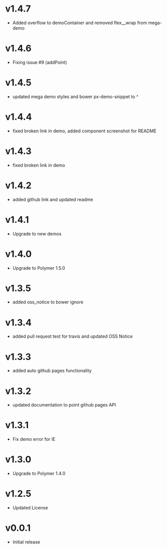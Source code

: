 v1.4.7
==================
* Added overflow to demoContainer and removed flex__wrap from mega-demo

v1.4.6
==================
* Fixing issue #9 (addPoint)

v1.4.5
==================
* updated mega demo styles and bower px-demo-snippet to ^

v1.4.4
==================
* fixed broken link in demo, added component screenshot for README

v1.4.3
==================
* fixed broken link in demo

v1.4.2
==================
* added github link and updated readme

v1.4.1
==================
* Upgrade to new demos

v1.4.0
==================
* Upgrade to Polymer 1.5.0

v1.3.5
==================
* added oss_notice to bower ignore

v1.3.4
==================
* added pull request test for travis and updated OSS Notice

v1.3.3
==================
* added auto github pages functionality

v1.3.2
==================
* updated documentation to point github pages API

v1.3.1
==================
* Fix demo error for IE

v1.3.0
==================
* Upgrade to Polymer 1.4.0

v1.2.5
==================
* Updated License

v0.0.1
==================
* Initial release
